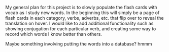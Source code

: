 My general plan for this project is to slowly populate the flash cards with vocab as I study new words.
In the beginning this will simply be a page of flash cards in each category, verbs, adverbs, etc. that flip over to reveal the translation on hover.
I would like to add additional functionality such as showing conjugation for each particular verb, and creating some way to record which words I know better than others.

Maybe something involving putting the words into a database? hmmm